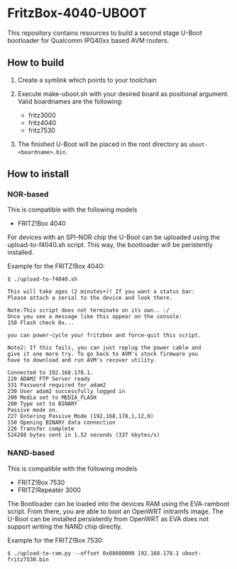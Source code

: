 # FritzBox-4040-UBOOT

This repository contains resources to build a second stage U-Boot bootloader for Qualcomm IPQ40xx based AVM routers.

## How to build

1. Create a symlink which points to your toolchain

2. Execute make-uboot.sh with your desired board as positional argument. Valid boardnames are the following:

   - fritz3000
   - fritz4040
   - fritz7530

3. The finished U-Boot will be placed in the root directory as `uboot-<boardname>.bin`.

## How to install
### NOR-based
This is compatible with the following models

 - FRITZ!Box 4040

For devices with an SPI-NOR chip the U-Boot can be uploaded using the upload-to-f4040.sh script. This way, the bootloader will be peristently installed.

Example for the FRITZ!Box 4040:

```
$ ./upload-to-f4040.sh

This will take ages (2 minutes+)! If you want a status bar:
Please attach a serial to the device and look there.

Note:This script does not terminate on its own.. :/
Once you see a message like this appear on the console:
150 Flash check 0x...

you can power-cycle your fritzbox and force-quit this script.

Note2: If this fails, you can just replug the power cable and
give it one more try. To go back to AVM's stock firmware you
have to download and run AVM's recover utility.

Connected to 192.168.178.1.
220 ADAM2 FTP Server ready
331 Password required for adam2
230 User adam2 successfully logged in
200 Media set to MEDIA_FLASH
200 Type set to BINARY
Passive mode on.
227 Entering Passive Mode (192,168,178,1,12,0)
150 Opening BINARY data connection
226 Transfer complete
524288 bytes sent in 1.52 seconds (337 kbytes/s)
```


### NAND-based
This is compatible with the following models

 - FRITZ!Box 7530
 - FRITZ!Repeater 3000

The Bootloader can be loaded into the devices RAM using the EVA-ramboot script. From there, you are able to boot an OpenWRT initramfs image. The U-Boot can be installed persistently from OpenWRT as EVA does not support writing the NAND chip directly.

Example for the FRITZ!Box 7530:
```
$ ./upload-to-ram.py --offset 0x88600000 192.168.178.1 uboot-fritz7530.bin
```
